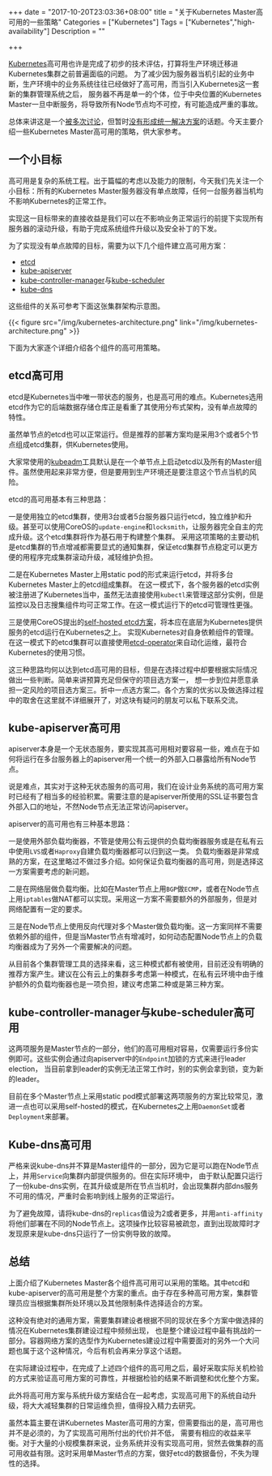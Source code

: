 +++
date = "2017-10-20T23:03:36+08:00"
title = "关于Kubernetes Master高可用的一些策略"
Categories = ["Kubernetes"]
Tags = ["Kubernetes","high-availability"]
Description = ""

+++

[Kubernetes][kubernetes]高可用也许是完成了初步的技术评估，打算将生产环境迁移进Kubernetes集群之前普遍面临的问题。
为了减少因为服务器当机引起的业务中断，生产环境中的业务系统往往已经做好了高可用，而当引入Kubernetes这一套新的集群管理系统之后，
服务器不再是单一的个体，位于中央位置的Kubernetes Master一旦中断服务，将导致所有Node节点均不可控，有可能造成严重的事故。

总体来讲这是一个[被多次讨论][ha-doc1]，但暂时[没有形成统一解决方案][ha-doc2]的话题。今天主要介绍一些Kubernetes Master高可用的策略，供大家参考。

## 一个小目标

高可用是复杂的系统工程。出于篇幅的考虑以及能力的限制，今天我们先关注一个小目标：所有的Kubernetes Master服务器没有单点故障，任何一台服务器当机均不影响Kubernetes的正常工作。

实现这一目标带来的直接收益是我们可以在不影响业务正常运行的前提下实现所有服务器的滚动升级，有助于完成系统组件升级以及安全补丁的下发。

为了实现没有单点故障的目标，需要为以下几个组件建立高可用方案：

- [etcd][etcd]
- [kube-apiserver][kube-apiserver]
- [kube-controller-manager][kube-controller-manager]与[kube-scheduler][kube-scheduler]
- [kube-dns][kube-dns]

这些组件的关系可参考下面这张集群架构示意图。

{{< figure src="/img/kubernetes-architecture.png" link="/img/kubernetes-architecture.png" >}}

下面为大家逐个详细介绍各个组件的高可用策略。

## etcd高可用

etcd是Kubernetes当中唯一带状态的服务，也是高可用的难点。Kubernetes选用etcd作为它的后端数据存储仓库正是看重了其使用分布式架构，没有单点故障的特性。

虽然单节点的etcd也可以正常运行。但是推荐的部署方案均是采用3个或者5个节点组成etcd集群，供Kubernetes使用。

大家常使用的[kubeadm][kubeadm]工具默认是在一个单节点上启动etcd以及所有的Master组件。虽然使用起来非常方便，但是要用到生产环境还是要注意这个节点当机的风险。

etcd的高可用基本有三种思路：

一是使用独立的etcd集群，使用3台或者5台服务器只运行etcd，独立维护和升级。甚至可以使用CoreOS的`update-engine`和`locksmith`，让服务器完全自主的完成升级。这个etcd集群将作为基石用于构建整个集群。
采用这项策略的主要动机是etcd集群的节点增减都需要显式的通知集群，保证etcd集群节点稳定可以更方便的用程序完成集群滚动升级，减轻维护负担。

二是在Kubernetes Master上用static pod的形式来运行etcd，并将多台Kubernetes Master上的etcd组成集群。
在这一模式下，各个服务器的etcd实例被注册进了Kubernetes当中，虽然无法直接使用`kubectl`来管理这部分实例，但是监控以及日志搜集组件均可正常工作。在这一模式运行下的etcd可管理性更强。

三是使用CoreOS提出的[self-hosted etcd方案][self-hosted-etcd]，将本应在底层为Kubernetes提供服务的etcd运行在Kubernetes之上。
实现Kubernetes对自身依赖组件的管理。在这一模式下的etcd集群可以直接使用[etcd-operator][etcd-operator]来自动化运维，最符合Kubernetes的使用习惯。

这三种思路均何以达到etcd高可用的目标，但是在选择过程中却要根据实际情况做出一些判断。简单来讲预算充足但保守的项目选方案一，
想一步到位并愿意承担一定风险的项目选方案三。折中一点选方案二。各个方案的优劣以及做选择过程中的取舍在这里就不详细展开了，对这块有疑问的朋友可以私下联系交流。

## kube-apiserver高可用

apiserver本身是一个无状态服务，要实现其高可用相对要容易一些，难点在于如何将运行在多台服务器上的apiserver用一个统一的外部入口暴露给所有Node节点。

说是难点，其实对于这种无状态服务的高可用，我们在设计业务系统的高可用方案时已经有了相当多的经验积累。需要注意的是apiserver所使用的SSL证书要包含外部入口的地址，不然Node节点无法正常访问apiserver。

apiserver的高可用也有三种基本思路：

一是使用外部负载均衡器，不管是使用公有云提供的负载均衡器服务或是在私有云中使用`LVS`或者`Haproxy`自建负载均衡器都可以归到这一类。
负载均衡器是非常成熟的方案，在这里略过不做过多介绍。如何保证负载均衡器的高可用，则是选择这一方案需要考虑的新问题。

二是在网络层做负载均衡。比如在Master节点上用`BGP`做`ECMP`，或者在Node节点上用`iptables`做NAT都可以实现。采用这一方案不需要额外的外部服务，但是对网络配置有一定的要求。

三是在Node节点上使用反向代理对多个Master做负载均衡。这一方案同样不需要依赖外部的组件，但是当Master节点有增减时，如何动态配置Node节点上的负载均衡器成为了另外一个需要解决的问题。

从目前各个集群管理工具的选择来看，这三种模式都有被使用，目前还没有明确的推荐方案产生。建议在公有云上的集群多考虑第一种模式，在私有云环境中由于维护额外的负载均衡器也是一项负担，建议考虑第二种或是第三种方案。

## kube-controller-manager与kube-scheduler高可用

这两项服务是Master节点的一部分，他们的高可用相对容易，仅需要运行多份实例即可。这些实例会通过向apiserver中的`Endpoint`加锁的方式来进行leader election，
当目前拿到leader的实例无法正常工作时，别的实例会拿到锁，变为新的leader。

目前在多个Master节点上采用static pod模式部署这两项服务的方案比较常见，激进一点也可以采用self-hosted的模式，在Kubernetes之上用`DaemonSet`或者`Deployment`来部署。

## Kube-dns高可用

严格来说kube-dns并不算是Master组件的一部分，因为它是可以跑在Node节点上，并用`Service`向集群内部提供服务的。但在实际环境中，
由于默认配置只运行了一份kube-dns实例，在其升级或是所在节点当机时，会出现集群内部dns服务不可用的情况，严重时会影响到线上服务的正常运行。

为了避免故障，请将kube-dns的`replicas`值设为2或者更多，并用`anti-affinity`将他们部署在不同的Node节点上。这项操作比较容易被疏忽，直到出现故障时才发现原来是kube-dns只运行了一份实例导致的故障。

## 总结

上面介绍了Kubernetes Master各个组件高可用可以采用的策略。其中etcd和kube-apiserver的高可用是整个方案的重点。由于存在多种高可用方案，集群管理员应当根据集群所处环境以及其他限制条件选择适合的方案。

这种没有绝对的通用方案，需要集群建设者根据不同的现状在多个方案中做选择的情况在Kubernetes集群建设过程中频频出现，
也是整个建设过程中最有挑战的一部分。容器网络方案的选型作为Kubernetes建设过程中需要面对的另外一个大问题也属于这个这种情况，今后有机会再来分享这个话题。

在实际建设过程中，在完成了上述四个组件的高可用之后，最好采取实际关机检验的方式来验证高可用方案的可靠性，并根据检验的结果不断调整和优化整个方案。

此外将高可用方案与系统升级方案结合在一起考虑，实现高可用下的系统自动升级，将大大减轻集群的日常运维负担，值得投入精力去研究。

虽然本篇主要在讲Kubernetes Master高可用的方案，但需要指出的是，高可用也并不是必须的，为了实现高可用所付出的代价并不低，
需要有相应的收益来平衡。对于大量的小规模集群来说，业务系统并没有实现高可用，贸然去做集群的高可用收益有限。这时采用单Master节点的方案，做好etcd的数据备份，不失为理性的选择。

[kubernetes]: https://kubernetes.io/
[ha-doc1]: https://kubernetes.io/docs/admin/high-availability/
[ha-doc2]: https://kubernetes.io/docs/tasks/administer-cluster/highly-available-master/
[etcd]: https://github.com/coreos/etcd
[kube-apiserver]: https://kubernetes.io/docs/admin/kube-apiserver/
[kube-controller-manager]: https://kubernetes.io/docs/admin/kube-controller-manager/
[kube-scheduler]: https://kubernetes.io/docs/admin/kube-scheduler/
[kube-dns]: https://github.com/kubernetes/dns
[kubeadm]: https://kubernetes.io/docs/setup/independent/create-cluster-kubeadm/
[self-hosted-etcd]: https://github.com/kubernetes-incubator/bootkube/issues/31
[etcd-operator]: https://github.com/coreos/etcd-operator
